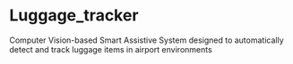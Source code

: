 # Luggage_tracker
Computer Vision-based Smart Assistive System designed to automatically detect and track luggage items in airport environments
